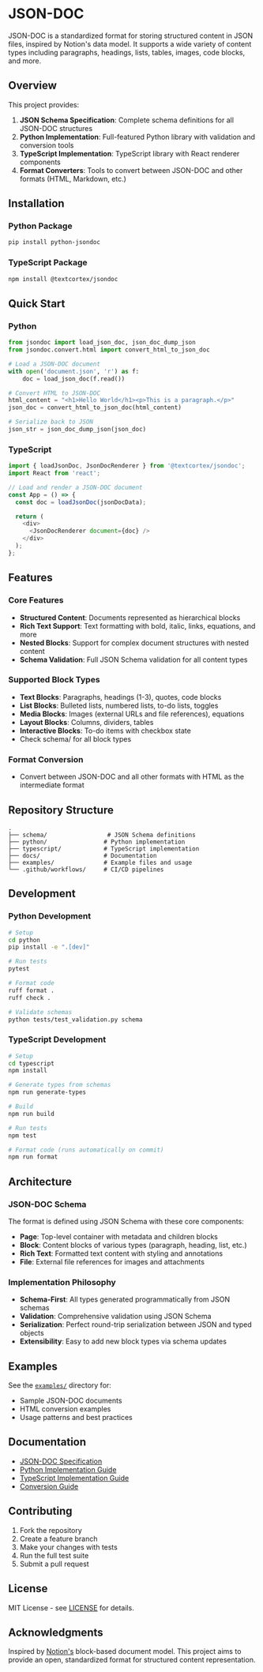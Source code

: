 # JSON-DOC

JSON-DOC is a standardized format for storing structured content in JSON files, inspired by Notion's data model. It supports a wide variety of content types including paragraphs, headings, lists, tables, images, code blocks, and more.

## Overview

This project provides:

1. **JSON Schema Specification**: Complete schema definitions for all JSON-DOC structures
2. **Python Implementation**: Full-featured Python library with validation and conversion tools
3. **TypeScript Implementation**: TypeScript library with React renderer components
4. **Format Converters**: Tools to convert between JSON-DOC and other formats (HTML, Markdown, etc.)

## Installation

### Python Package

```bash
pip install python-jsondoc
```

### TypeScript Package

```bash
npm install @textcortex/jsondoc
```

## Quick Start

### Python

```python
from jsondoc import load_json_doc, json_doc_dump_json
from jsondoc.convert.html import convert_html_to_json_doc

# Load a JSON-DOC document
with open('document.json', 'r') as f:
    doc = load_json_doc(f.read())

# Convert HTML to JSON-DOC
html_content = "<h1>Hello World</h1><p>This is a paragraph.</p>"
json_doc = convert_html_to_json_doc(html_content)

# Serialize back to JSON
json_str = json_doc_dump_json(json_doc)
```

### TypeScript

```typescript
import { loadJsonDoc, JsonDocRenderer } from '@textcortex/jsondoc';
import React from 'react';

// Load and render a JSON-DOC document
const App = () => {
  const doc = loadJsonDoc(jsonDocData);

  return (
    <div>
      <JsonDocRenderer document={doc} />
    </div>
  );
};
```

## Features

### Core Features
- **Structured Content**: Documents represented as hierarchical blocks
- **Rich Text Support**: Text formatting with bold, italic, links, equations, and more
- **Nested Blocks**: Support for complex document structures with nested content
- **Schema Validation**: Full JSON Schema validation for all content types

### Supported Block Types
- **Text Blocks**: Paragraphs, headings (1-3), quotes, code blocks
- **List Blocks**: Bulleted lists, numbered lists, to-do lists, toggles
- **Media Blocks**: Images (external URLs and file references), equations
- **Layout Blocks**: Columns, dividers, tables
- **Interactive Blocks**: To-do items with checkbox state
- Check schema/ for all block types

### Format Conversion
- Convert between JSON-DOC and all other formats with HTML as the intermediate format

## Repository Structure

```
.
├── schema/                 # JSON Schema definitions
├── python/                # Python implementation
├── typescript/            # TypeScript implementation
├── docs/                  # Documentation
├── examples/              # Example files and usage
└── .github/workflows/     # CI/CD pipelines
```

## Development

### Python Development

```bash
# Setup
cd python
pip install -e ".[dev]"

# Run tests
pytest

# Format code
ruff format .
ruff check .

# Validate schemas
python tests/test_validation.py schema
```

### TypeScript Development

```bash
# Setup
cd typescript
npm install

# Generate types from schemas
npm run generate-types

# Build
npm run build

# Run tests
npm test

# Format code (runs automatically on commit)
npm run format
```

## Architecture

### JSON-DOC Schema

The format is defined using JSON Schema with these core components:

- **Page**: Top-level container with metadata and children blocks
- **Block**: Content blocks of various types (paragraph, heading, list, etc.)
- **Rich Text**: Formatted text content with styling and annotations
- **File**: External file references for images and attachments

### Implementation Philosophy
- **Schema-First**: All types generated programmatically from JSON schemas
- **Validation**: Comprehensive validation using JSON Schema
- **Serialization**: Perfect round-trip serialization between JSON and typed objects
- **Extensibility**: Easy to add new block types via schema updates

## Examples

See the [`examples/`](./examples/) directory for:
- Sample JSON-DOC documents
- HTML conversion examples
- Usage patterns and best practices

## Documentation

- [JSON-DOC Specification](./docs/json-doc-spec.md)
- [Python Implementation Guide](./docs/python-implementation.md)
- [TypeScript Implementation Guide](./docs/typescript-implementation.md)
- [Conversion Guide](./docs/conversion.md)

## Contributing

1. Fork the repository
2. Create a feature branch
3. Make your changes with tests
4. Run the full test suite
5. Submit a pull request

## License

MIT License - see [LICENSE](./LICENSE) for details.

## Acknowledgments

Inspired by [Notion's](https://notion.so) block-based document model. This project aims to provide an open, standardized format for structured content representation.